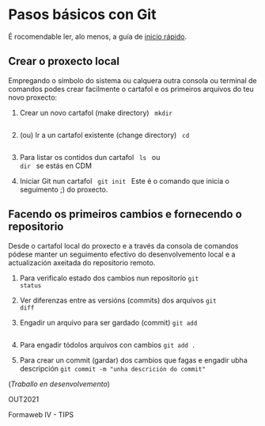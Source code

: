 # Pasos básicos con Git
É rocomendable ler, alo menos, a guía de [inicio rápido](https://docs.github.com/es/get-started/quickstart).

## Crear o proxecto local

Empregando o símbolo do sistema ou calquera outra consola ou terminal de comandos podes crear facilmente o cartafol e os primeiros arquivos do teu novo proxecto:

1. Crear un novo cartafol (make directory)
<code> mkdir <NOMEDACARPETA> </code>

2. (ou) Ir a un cartafol existente (change directory)
<code> cd <NOMEDACARPETA> </code>

3. Para listar os contidos dun cartafol
<code> ls </code> ou <code> dir </code> se estás en CDM

4. Iniciar Git nun cartafol
<code> git init </code>
Este é o comando que inicia o seguimento ;) do proxecto.

## Facendo os primeiros cambios e fornecendo o repositorio

Desde o cartafol local do proxecto e a través da consola de comandos pódese manter un seguimento efectivo do desenvolvemento local e a actualización axeitada do repositorio remoto.

1. Para verificalo estado dos cambios nun repositorio
<code>git status </code>

2. Ver diferenzas entre as versións (commits) dos arquivos
<code>git diff </code>

3. Engadir un arquivo para ser gardado (commit)
<code>git add <NOMEDOARQUIVO> </code>

4. Para engadir tódolos arquivos con cambios
<code>git add . </code>

5. Para crear un commit (gardar) dos cambios que fagas e engadir ubha descripción
<code>git commit -m "unha descrición do commit" </code>



(*Traballo en desenvolvemento*)



OUT2021

Formaweb IV - TIPS
